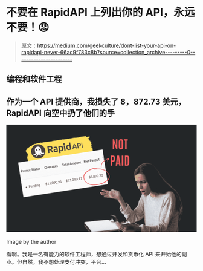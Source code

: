 # 不要在 RapidAPI 上列出你的 API，永远不要！😡

> 原文：<https://medium.com/geekculture/dont-list-your-api-on-rapidapi-never-66ac9f783c8b?source=collection_archive---------0----------------------->

## 编程和软件工程

## 作为一个 API 提供商，我损失了 8，872.73 美元，RapidAPI 向空中扔了他们的手

![](img/32e92a0921c4c7020003026864af1dce.png)

Image by the author

看啊。我是一名有能力的软件工程师，想通过开发和货币化 API 来开始他的副业。但自然，我不想处理支付冲突，平台…